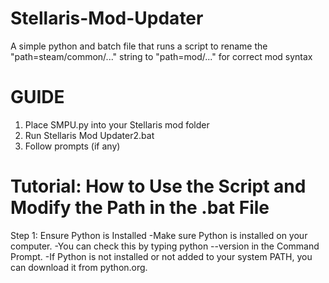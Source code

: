 # Stellaris-Mod-Updater
A simple python and batch file that runs a script to rename the "path=steam/common/..." string to "path=mod/..." for correct mod syntax

# GUIDE

1. Place SMPU.py into your Stellaris mod folder
2. Run Stellaris Mod Updater2.bat
3. Follow prompts (if any)

# Tutorial: How to Use the Script and Modify the Path in the .bat File

Step 1: Ensure Python is Installed
-Make sure Python is installed on your computer.
-You can check this by typing python --version in the Command Prompt.
-If Python is not installed or not added to your system PATH, you can download it from python.org.
